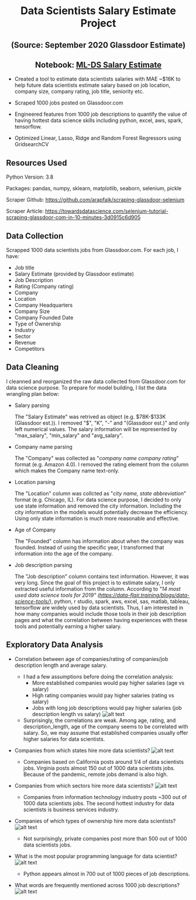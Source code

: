 
# <center>Data Scientists Salary Estimate Project</center>

## <center>(Source: September 2020 Glassdoor Estimate)</center>
## <center>Notebook: [ML-DS Salary Estimate](https://github.com/haorzeng1997/Data-Scientist-Salary-Project/blob/master/data%20science%20salary%20estimate%20project%20report.pdf)</center>

- Created a tool to estimate data scientists salaries with MAE ~$16K to help future data scientists estimate salary based on job location, company size, company rating, job title, seniority etc.

- Scraped 1000 jobs posted on Glassdoor.com

- Engineered features from 1000 job descriptions to quantify the value of having hottest data science skills including python, excel, aws, spark, tensorflow. 

- Optimized Linear, Lasso, Ridge and Random Forest Regressors using GridsearchCV

## Resources Used

Python Version: 3.8

Packages: pandas, numpy, sklearn, matplotlib, seaborn, selenium, pickle

Scraper Github: https://github.com/arapfaik/scraping-glassdoor-selenium

Scraper Article: https://towardsdatascience.com/selenium-tutorial-scraping-glassdoor-com-in-10-minutes-3d0915c6d905

## Data Collection
Scrapped 1000 data scientists jobs from Glassdoor.com. For each job, I have:
- Job title
- Salary Estimate (provided by Glassdoor estimate)
- Job Description
- Rating (Company rating)
- Company
- Location
- Company Headquarters
- Company Size
- Company Founded Date
- Type of Ownership
- Industry
- Sector
- Revenue
- Competitors

## Data Cleaning
I cleanned and reorganized the raw data collected from Glassdoor.com for data science purpose. To prepare for model building, I list the data wrangling plan below:

- Salary parsing
    
    The "Salary Estimate" was retrived as object (e.g. \$78K-\$133K (Glassdoor est.)). I removed     "$", "K", "-" and "(Glassdoor est.)" and only left numerical values. The salary                information will be represented by "max_salary", "min_salary" and "avg_salary". 

- Company name parsing

    The "Company" was collected as "_company name  company rating_" format (e.g. Amazon 4.0).     I removed the rating element from the column which makes the Company name text-only.

- Location parsing

    The "Location" column was collcted as "_city name, state abbreviation_" format (e.g.    Chicago, IL). For data science purpose, I decided to only use state information and removed the city information. Including the city information in the models would potentially decrease the efficiency. Using only state information is much more reasonable and effective.

- Age of Company

    The "Founded" column has information about when the company was founded. Instead of using the specific year, I transformed that information into the age of the company.

- Job description parsing

    The "Job description" column contains text information. However, it was very long. Since the goal of this project is to estimate salary, I only extracted useful information from the column. According to _"14 most used data science tools for 2019" (https://data-flair.training/blogs/data-science-tools/)_, python, r studio, spark, aws, excel, sas, matlab, tableau, tensorflow are widely used by data scientists. Thus, I am interested in how many companies would include those tools in their job description pages and what the correlation between having experiences with these tools and potentially earning a higher salary.

## Exploratory Data Analysis
- Correlation between age of companies/rating of companies/job description length and average salary.
	- I had a few assumptions before doing the correlation analysis:
		- More established companies would pay higher salaries (age vs salary)
		- High rating companies would pay higher salaries (rating vs salary)
		- Jobs with long job descriptions would pay higher salaries (job description length vs salary)
![alt text](https://github.com/haorzeng1997/Data-Scientist-Salary-Project/blob/master/graph/correlation.png "correlation")
	- Surprisingly, the correlations are weak. Among age, rating, and description_length, age of the company seems to be correlated with salary. So, we may assume that established companies usually offer higher salaries for data scientists.

- Companies from which states hire more data scientists?
![alt text](https://github.com/haorzeng1997/Data-Scientist-Salary-Project/blob/master/graph/job%20state.png "job_state")
	- Companies based on California posts around 1/4 of data scientists jobs. Virginia posts almost 150 out of 1000 data scientists jobs. Because of the pandemic, remote jobs demand is also high.

- Companies from which sectors hire more data scientists?
![alt text](https://github.com/haorzeng1997/Data-Scientist-Salary-Project/blob/master/graph/sector.png "sector")
	-	Companies from information technology industry posts ~300 out of 1000 data scientists jobs. The second hottest industry for data scientists is business services industry. 

- Companies of which types of ownership hire more data scientists?
![alt text](https://github.com/haorzeng1997/Data-Scientist-Salary-Project/blob/master/graph/type%20of%20ownership.png "type_of_ownership")
	-	Not surprisingly, private companies post more than 500 out of 1000 data scientists jobs.

- What is the most popular programming language for data scientist?
![alt text](https://github.com/haorzeng1997/Data-Scientist-Salary-Project/blob/master/graph/python.png "python")
	-	Python appears almost in 700 out of 1000 pieces of job descriptions.

- What words are frequently mentioned across 1000 job descriptions?
![alt text](https://github.com/haorzeng1997/Data-Scientist-Salary-Project/blob/master/graph/word%20cloud.png "word cloud")
